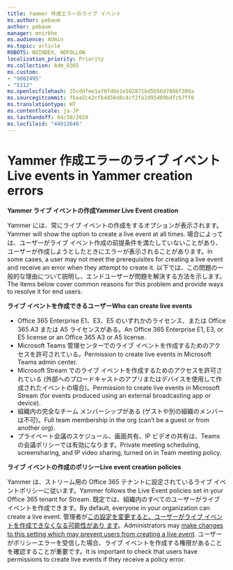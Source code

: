 ```yaml
---
title: Yammer 作成エラーのライブ イベント
ms.author: pebaum
author: pebaum
manager: mnirkhe
ms.audience: Admin
ms.topic: article
ROBOTS: NOINDEX, NOFOLLOW
localization_priority: Priority
ms.collection: Adm_O365
ms.custom:
- "9002495"
- "5112"
ms.openlocfilehash: 35cddfee1a78fd6e1e502871bd5b56d786bf300a
ms.sourcegitcommit: fbaa2ce2cfb4d56d8c4cf2fa2d95489bdfcb7ff0
ms.translationtype: HT
ms.contentlocale: ja-JP
ms.lasthandoff: 04/30/2020
ms.locfileid: "44012646"
---
```

# <a name="live-events-in-yammer-creation-errors"></a><span data-ttu-id="ebaf6-102">Yammer 作成エラーのライブ イベント</span><span class="sxs-lookup"><span data-stu-id="ebaf6-102">Live events in Yammer creation errors</span></span>

<span data-ttu-id="ebaf6-103">**Yammer ライブ イベントの作成**</span><span class="sxs-lookup"><span data-stu-id="ebaf6-103">**Yammer Live Event creation**</span></span>

<span data-ttu-id="ebaf6-104">Yammer には、常にライブ イベントの作成をするオプションが表示されます。</span><span class="sxs-lookup"><span data-stu-id="ebaf6-104">Yammer will show the option to create a live event at all times.</span></span> <span data-ttu-id="ebaf6-105">場合によっては、ユーザーがライブ イベント作成の前提条件を満たしていないことがあり、ユーザーが作成しようとしたときにエラーが表示されることがあります。</span><span class="sxs-lookup"><span data-stu-id="ebaf6-105">In some cases, a user may not meet the prerequisites for creating a live event and receive an error when they attempt to create it.</span></span> <span data-ttu-id="ebaf6-106">以下では、この問題の一般的な理由について説明し、エンドユーザーが問題を解決する方法を示します。</span><span class="sxs-lookup"><span data-stu-id="ebaf6-106">The items below cover common reasons for this problem and provide ways to resolve it for end users.</span></span>

<span data-ttu-id="ebaf6-107">**ライブ イベントを作成できるユーザー**</span><span class="sxs-lookup"><span data-stu-id="ebaf6-107">**Who can create live events**</span></span>
- <span data-ttu-id="ebaf6-108">Office 365 Enterprise E1、E3、E5 のいずれかのライセンス、または Office 365 A3 または A5 ライセンスがある。</span><span class="sxs-lookup"><span data-stu-id="ebaf6-108">An Office 365 Enterprise E1, E3, or E5 license or an Office 365 A3 or A5 license.</span></span>
- <span data-ttu-id="ebaf6-109">Microsoft Teams 管理センターでのライブ イベントを作成するためのアクセスを許可されている。</span><span class="sxs-lookup"><span data-stu-id="ebaf6-109">Permission to create live events in Microsoft Teams admin center.</span></span>
- <span data-ttu-id="ebaf6-110">Microsoft Stream でのライブ イベントを作成するためのアクセスを許可されている (外部へのブロードキャストのアプリまたはデバイスを使用して作成されたイベントの場合)。</span><span class="sxs-lookup"><span data-stu-id="ebaf6-110">Permission to create live events in Microsoft Stream (for events produced using an external broadcasting app or device).</span></span>
- <span data-ttu-id="ebaf6-111">組織内の完全なチーム メンバーシップがある (ゲストや別の組織のメンバーは不可)。</span><span class="sxs-lookup"><span data-stu-id="ebaf6-111">Full team membership in the org (can’t be a guest or from another org).</span></span>
- <span data-ttu-id="ebaf6-112">プライベート会議のスケジュール、画面共有、IP ビデオの共有は、Teams の会議ポリシーでは有効になります。</span><span class="sxs-lookup"><span data-stu-id="ebaf6-112">Private meeting scheduling, screensharing, and IP video sharing, turned on in Team meeting policy.</span></span>

<span data-ttu-id="ebaf6-113">**ライブ イベントの作成のポリシー**</span><span class="sxs-lookup"><span data-stu-id="ebaf6-113">**Live event creation policies**</span></span>

<span data-ttu-id="ebaf6-114">Yammer は、ストリーム用の Office 365 テナントに設定されているライブ イベントポリシーに従います。</span><span class="sxs-lookup"><span data-stu-id="ebaf6-114">Yammer follows the Live Event policies set in your Office 365 tenant for Stream.</span></span> <span data-ttu-id="ebaf6-115">既定では、組織内のすべてのユーザーがライブ イベントを作成できます。</span><span class="sxs-lookup"><span data-stu-id="ebaf6-115">By default, everyone in your organization can create a live event.</span></span> <span data-ttu-id="ebaf6-116">管理者が[この設定を変更すると、ユーザーがライブ イベントを作成できなくなる可能性があり ます](https://docs.microsoft.com/stream/live-event-administration#enabling-and-restricting-users-to-creating)。</span><span class="sxs-lookup"><span data-stu-id="ebaf6-116">Administrators may [make changes to this setting which may prevent users from creating a live event](https://docs.microsoft.com/stream/live-event-administration#enabling-and-restricting-users-to-creating).</span></span> <span data-ttu-id="ebaf6-117">ユーザーがポリシーエラーを受信した場合、ライブ イベントを作成する権限があることを確認することが重要です。</span><span class="sxs-lookup"><span data-stu-id="ebaf6-117">It is important to check that users have permissions to create live events if they receive a policy error.</span></span>
